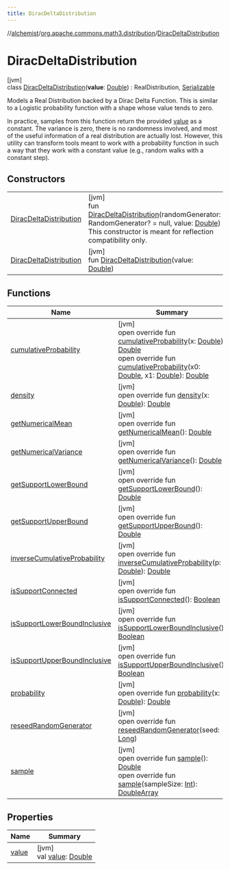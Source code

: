 ```yaml
---
title: DiracDeltaDistribution
---
```

//[alchemist](../../../index.html)/[org.apache.commons.math3.distribution](../index.html)/[DiracDeltaDistribution](index.html)



# DiracDeltaDistribution



[jvm]\
class [DiracDeltaDistribution](index.html)(**value**: [Double](https://kotlinlang.org/api/latest/jvm/stdlib/kotlin/-double/index.html)) : RealDistribution, [Serializable](https://docs.oracle.com/javase/8/docs/api/java/io/Serializable.html)

Models a Real Distribution backed by a Dirac Delta Function. This is similar to a Logistic probability function with a shape whose value tends to zero.



In practice, samples from this function return the provided [value](value.html) as a constant. The variance is zero, there is no randomness involved, and most of the useful information of a real distribution are actually lost. However, this utility can transform tools meant to work with a probability function in such a way that they work with a constant value (e.g., random walks with a constant step).



## Constructors


| | |
|---|---|
| [DiracDeltaDistribution](-dirac-delta-distribution.html) | [jvm]<br>fun [DiracDeltaDistribution](-dirac-delta-distribution.html)(randomGenerator: RandomGenerator? = null, value: [Double](https://kotlinlang.org/api/latest/jvm/stdlib/kotlin/-double/index.html))<br>This constructor is meant for reflection compatibility only. |
| [DiracDeltaDistribution](-dirac-delta-distribution.html) | [jvm]<br>fun [DiracDeltaDistribution](-dirac-delta-distribution.html)(value: [Double](https://kotlinlang.org/api/latest/jvm/stdlib/kotlin/-double/index.html)) |


## Functions


| Name | Summary |
|---|---|
| [cumulativeProbability](cumulative-probability.html) | [jvm]<br>open override fun [cumulativeProbability](cumulative-probability.html)(x: [Double](https://kotlinlang.org/api/latest/jvm/stdlib/kotlin/-double/index.html)): [Double](https://kotlinlang.org/api/latest/jvm/stdlib/kotlin/-double/index.html)<br>open override fun [cumulativeProbability](cumulative-probability.html)(x0: [Double](https://kotlinlang.org/api/latest/jvm/stdlib/kotlin/-double/index.html), x1: [Double](https://kotlinlang.org/api/latest/jvm/stdlib/kotlin/-double/index.html)): [Double](https://kotlinlang.org/api/latest/jvm/stdlib/kotlin/-double/index.html) |
| [density](density.html) | [jvm]<br>open override fun [density](density.html)(x: [Double](https://kotlinlang.org/api/latest/jvm/stdlib/kotlin/-double/index.html)): [Double](https://kotlinlang.org/api/latest/jvm/stdlib/kotlin/-double/index.html) |
| [getNumericalMean](get-numerical-mean.html) | [jvm]<br>open override fun [getNumericalMean](get-numerical-mean.html)(): [Double](https://kotlinlang.org/api/latest/jvm/stdlib/kotlin/-double/index.html) |
| [getNumericalVariance](get-numerical-variance.html) | [jvm]<br>open override fun [getNumericalVariance](get-numerical-variance.html)(): [Double](https://kotlinlang.org/api/latest/jvm/stdlib/kotlin/-double/index.html) |
| [getSupportLowerBound](get-support-lower-bound.html) | [jvm]<br>open override fun [getSupportLowerBound](get-support-lower-bound.html)(): [Double](https://kotlinlang.org/api/latest/jvm/stdlib/kotlin/-double/index.html) |
| [getSupportUpperBound](get-support-upper-bound.html) | [jvm]<br>open override fun [getSupportUpperBound](get-support-upper-bound.html)(): [Double](https://kotlinlang.org/api/latest/jvm/stdlib/kotlin/-double/index.html) |
| [inverseCumulativeProbability](inverse-cumulative-probability.html) | [jvm]<br>open override fun [inverseCumulativeProbability](inverse-cumulative-probability.html)(p: [Double](https://kotlinlang.org/api/latest/jvm/stdlib/kotlin/-double/index.html)): [Double](https://kotlinlang.org/api/latest/jvm/stdlib/kotlin/-double/index.html) |
| [isSupportConnected](is-support-connected.html) | [jvm]<br>open override fun [isSupportConnected](is-support-connected.html)(): [Boolean](https://kotlinlang.org/api/latest/jvm/stdlib/kotlin/-boolean/index.html) |
| [isSupportLowerBoundInclusive](is-support-lower-bound-inclusive.html) | [jvm]<br>open override fun [isSupportLowerBoundInclusive](is-support-lower-bound-inclusive.html)(): [Boolean](https://kotlinlang.org/api/latest/jvm/stdlib/kotlin/-boolean/index.html) |
| [isSupportUpperBoundInclusive](is-support-upper-bound-inclusive.html) | [jvm]<br>open override fun [isSupportUpperBoundInclusive](is-support-upper-bound-inclusive.html)(): [Boolean](https://kotlinlang.org/api/latest/jvm/stdlib/kotlin/-boolean/index.html) |
| [probability](probability.html) | [jvm]<br>open override fun [probability](probability.html)(x: [Double](https://kotlinlang.org/api/latest/jvm/stdlib/kotlin/-double/index.html)): [Double](https://kotlinlang.org/api/latest/jvm/stdlib/kotlin/-double/index.html) |
| [reseedRandomGenerator](reseed-random-generator.html) | [jvm]<br>open override fun [reseedRandomGenerator](reseed-random-generator.html)(seed: [Long](https://kotlinlang.org/api/latest/jvm/stdlib/kotlin/-long/index.html)) |
| [sample](sample.html) | [jvm]<br>open override fun [sample](sample.html)(): [Double](https://kotlinlang.org/api/latest/jvm/stdlib/kotlin/-double/index.html)<br>open override fun [sample](sample.html)(sampleSize: [Int](https://kotlinlang.org/api/latest/jvm/stdlib/kotlin/-int/index.html)): [DoubleArray](https://kotlinlang.org/api/latest/jvm/stdlib/kotlin/-double-array/index.html) |


## Properties


| Name | Summary |
|---|---|
| [value](value.html) | [jvm]<br>val [value](value.html): [Double](https://kotlinlang.org/api/latest/jvm/stdlib/kotlin/-double/index.html) |

